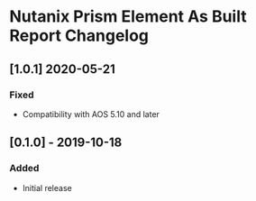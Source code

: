 # Nutanix Prism Element As Built Report Changelog

## [1.0.1] 2020-05-21
### Fixed
- Compatibility with AOS 5.10 and later

## [0.1.0] - 2019-10-18
### Added
- Initial release